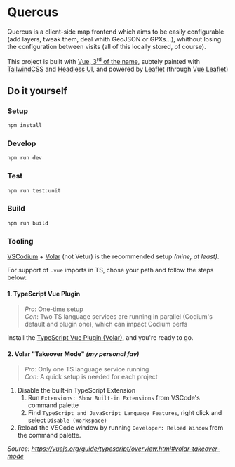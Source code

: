 # Quercus

Quercus is a client-side map frontend which aims to be easily configurable (add layers, tweak them, deal whith GeoJSON or GPXs...), whithout losing the configuration between visits (all of this locally stored, of course).

This project is built with [Vue, 3<sup>rd</sup> of the name](https://vuejs.org), subtely painted with [TailwindCSS](https://tailwindcss.com/) and [Headless UI](https://headlessui.com/), and powered by [Leaflet](https://leafletjs.com) (through [Vue Leaflet](https://github.com/vue-leaflet/vue-leaflet))

## Do it yourself

### Setup

```sh
npm install
```

### Develop

```sh
npm run dev
```

### Test

```sh
npm run test:unit
```

### Build

```sh
npm run build
```

### Tooling

[VSCodium](https://vscodium.com/) + [Volar](https://open-vsx.org/extension/Vue/volar) (not Vetur) is the recommended setup _(mine, at least)_.

For support of `.vue` imports in TS, chose your path and follow the steps below:

#### 1. TypeScript Vue Plugin
> _Pro_: One-time setup\
> _Con_: Two TS language services are running in parallel (Codium's default and plugin one), which can impact Codium perfs

Install the [TypeScript Vue Plugin (Volar)](https://marketplace.visualstudio.com/items?itemName=Vue.vscode-typescript-vue-plugin), and you're ready to go.

#### 2. Volar "Takeover Mode" _(my personal fav)_
> _Pro_: Only one TS language service running\
> _Con_: A quick setup is needed for each project

1. Disable the built-in TypeScript Extension
    1) Run `Extensions: Show Built-in Extensions` from VSCode's command palette
    2) Find `TypeScript and JavaScript Language Features`, right click and select `Disable (Workspace)`
2. Reload the VSCode window by running `Developer: Reload Window` from the command palette.

_Source: https://vuejs.org/guide/typescript/overview.html#volar-takeover-mode_
